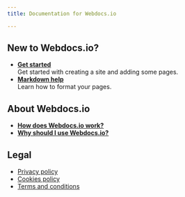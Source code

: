 ```yaml
---
title: Documentation for Webdocs.io

---
```

## New to Webdocs.io?
* **[Get started](get_started.md)**  
  Get started with creating a site and adding some pages.
* **[Markdown help](markdown.md)**  
  Learn how to format your pages.

## About Webdocs.io
* **[How does Webdocs.io work?](how.md)**
* **[Why should I use Webdocs.io?](why.md)**

## Legal
* [Privacy policy](gdpr/privacy-policy.md)
* [Cookies policy](gdpr/cookies-policy.md)
* [Terms and conditions](gdpr/terms-and-conditions.md)